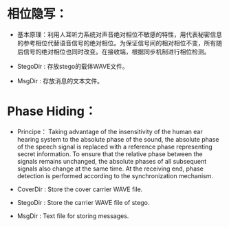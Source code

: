 # 相位隐写：

- 基本原理：利用人耳听力系统对声音绝对相位不敏感的特性，用代表秘密信息的参考相位代替语音信号的绝对相位。为保证信号间的相对相位不变，所有随后信号的绝对相位也同时改变。在接收端，根据同步机制进行相位检测。

- StegoDir : 存放stego的载体WAVE文件。

- MsgDir : 存放消息的文本文件。

  
# Phase Hiding：

- Principe： Taking advantage of the insensitivity of the human ear hearing system to the absolute phase of the sound, the absolute phase of the speech signal is replaced with a reference phase representing secret information. To ensure that the relative phase between the signals remains unchanged, the absolute phases of all subsequent signals also change at the same time. At the receiving end, phase detection is performed according to the synchronization mechanism.
- CoverDir : Store the cover carrier WAVE file.
- StegoDir : Store the carrier WAVE file of stego.

- MsgDir : Text file for storing messages.
